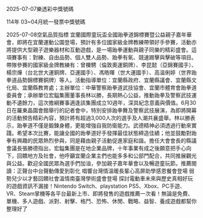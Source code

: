 
2025-07-07樂透彩中獎號碼

                                
114年 03~04月統一發票中獎號碼
                             
2025-07-08空氣品質指標
                              宜蘭國際童玩盃全國跆拳道錦標賽暨公益親子嘉年華會，即將在宜蘭運動公園登場，預計有多位國家級金牌教練帶領好手參賽，活動亦將提供大型親子遊樂器材和互動遊戲，是一場跆拳運動與親子同樂的精彩盛會。這項賽事有：對練、自由品勢、個人雙人品勢、跆拳有氧、競速踢擊與擊破等項目。帶隊參賽的國家級金牌教練有：曾櫟騁（倫敦奧運銅牌）、李昆懿（亞錦賽國手）、楊宗燁（台北世大運銅牌、亞運國手）、馮皓暉（世大運國手）、高温俐婷（世界跆拳道品勢錦標賽銅牌）等人。活動指導單位：宜蘭縣政府、宜蘭縣議會、宜蘭縣文化局、宜蘭縣教育處；主辦單位：中華警察跆拳道武技協會、宜蘭市體育會跆拳道委員會；承辦單位宏鎰集團董事長林以勝，長期熱心公益，推動跆拳及警察武技運動不遺餘力，這次擔綱賽事適逢該集團成立10週年，深具紀念意義與價值。6月30日在羅東晶園會館舉行的記者會中，特別安排跆拳舞及警察武技展演，為即將開幕的活動預告精彩內容，預計將有超過3,000人次的選手及人潮共襄盛舉。林以勝表示，跆拳道不僅是鍛鍊身體，更能增強自我防衛能力。武德精神必須透過行動來實踐。希望本次比賽，能讓全國的跆拳道好手發揮最佳狀態締造佳績；他並鼓勵對跆拳有興趣的民眾熱烈參與，同是藉由親子活動促進家庭和諧。擔任大會會長的縣議會議長張勝德指出，宏鎰集團是在地企業品牌，十年事業有成之後願意把手心向下，回饋地方及社會，他呼籲宜蘭企業主們也能多多和公部門配合，共同推展觀光與公益。歡迎全國民眾為選手們加油，參加親子嘉年華會以及暢遊童玩節。推薦閱讀：正聲台中台聲動傳愛到彰化 唱響台灣情溫暖長輩心高屏助學感恩餐會登場 弱勢兒少以才藝回饋社會溫情南臺灣學術盛會登場 探討電動車未來與歷史真相好玩的遊戲資訊不漏接！Nintendo Switch、playstation PS5、Xbox、PC手遊、VR、Steam掌機等各平台最新上市、即將發售的遊戲推薦一次看！無論是免費、單機、多人遊戲、派對、射擊、格鬥、恐怖、休閒、戰略、益智、養成遊戲都幫你整理好了